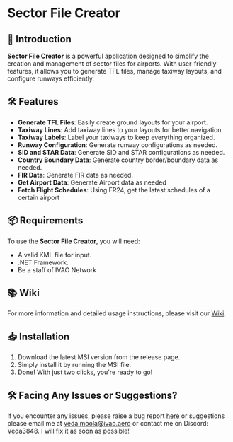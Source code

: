 # Sector File Creator

## 🚀 Introduction

**Sector File Creator** is a powerful application designed to simplify the creation and management of sector files for airports. With user-friendly features, it allows you to generate TFL files, manage taxiway layouts, and configure runways efficiently.

## 🛠 Features

- **Generate TFL Files**: Easily create ground layouts for your airport.
- **Taxiway Lines**: Add taxiway lines to your layouts for better navigation.
- **Taxiway Labels**: Label your taxiways to keep everything organized.
- **Runway Configuration**: Generate runway configurations as needed.
- **SID and STAR Data**: Generate SID and STAR configurations as needed.
- **Country Boundary Data**: Generate country border/boundary data as needed.
- **FIR Data**: Generate FIR data as needed.
- **Get Airport Data**: Generate Airport data as needed
- **Fetch Flight Schedules**: Using FR24, get the latest schedules of a certain airport

## 📦 Requirements

To use the **Sector File Creator**, you will need:

- A valid KML file for input.
- .NET Framework.
- Be a staff of IVAO Network

## 📚 Wiki

For more information and detailed usage instructions, please visit our [Wiki](https://wiki.in.ivao.aero/en/division/sector-file-creator).

## 📥 Installation

1. Download the latest MSI version from the release page.
2. Simply install it by running the MSI file.
3. Done! With just two clicks, you're ready to go!

## 🛠 Facing Any Issues or Suggestions?

If you encounter any issues, please raise a bug report [here](https://github.com/ivao-in/sector_file_creator/issues) or suggestions please email me at veda.moola@ivao.aero or contact me on Discord: Veda3848. I will fix it as soon as possible!
